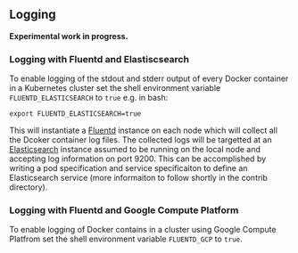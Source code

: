 ## Logging

**Experimental work in progress.**

### Logging with Fluentd and Elastiscsearch

To enable logging of the stdout and stderr output of every Docker container in
a Kubernetes cluster set the shell environment
variable ``FLUENTD_ELASTICSEARCH`` to ``true`` e.g. in bash:
```
export FLUENTD_ELASTICSEARCH=true
```
This will instantiate a [Fluentd](http://www.fluentd.org/) instance on each node which will
collect all the Dcoker container log files. The collected logs will
be targetted at an [Elasticsearch](http://www.elasticsearch.org/) instance assumed to be running on the
local node and accepting log information on port 9200. This can be accomplished
by writing a pod specification and service specificaiton to define an
Elasticsearch service (more informaiton to follow shortly in the contrib directory).

### Logging with Fluentd and Google Compute Platform

To enable logging of Docker contains in a cluster using Google Compute
Platfrom set the shell environment variable ``FLUENTD_GCP`` to ``true``.
